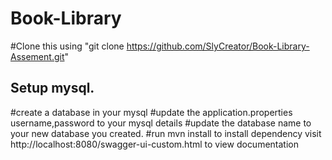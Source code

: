 # Book-Library
#Clone this using "git clone https://github.com/SlyCreator/Book-Library-Assement.git"
## Setup mysql.
#create a database in your mysql
#update the application.properties username,password to your mysql details
#update the database name to your new database you created.
#run mvn install to install dependency
visit http://localhost:8080/swagger-ui-custom.html to view documentation
